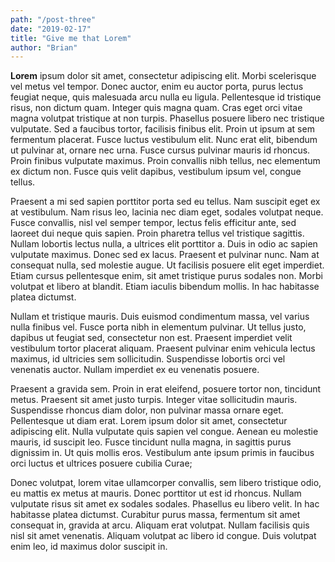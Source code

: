 ```yaml
---
path: "/post-three"
date: "2019-02-17"
title: "Give me that Lorem"
author: "Brian"
---
```


**Lorem** ipsum dolor sit amet, consectetur adipiscing elit. Morbi scelerisque vel metus vel tempor. Donec auctor, enim eu auctor porta, purus lectus feugiat neque, quis malesuada arcu nulla eu ligula. Pellentesque id tristique risus, non dictum quam. Integer quis magna quam. Cras eget orci vitae magna volutpat tristique at non turpis. Phasellus posuere libero nec tristique vulputate. Sed a faucibus tortor, facilisis finibus elit. Proin ut ipsum at sem fermentum placerat. Fusce luctus vestibulum elit. Nunc erat elit, bibendum ut pulvinar at, ornare nec urna. Fusce cursus pulvinar mauris id rhoncus. Proin finibus vulputate maximus. Proin convallis nibh tellus, nec elementum ex dictum non. Fusce quis velit dapibus, vestibulum ipsum vel, congue tellus.

Praesent a mi sed sapien porttitor porta sed eu tellus. Nam suscipit eget ex at vestibulum. Nam risus leo, lacinia nec diam eget, sodales volutpat neque. Fusce convallis, nisl vel semper tempor, lectus felis efficitur ante, sed laoreet dui neque quis sapien. Proin pharetra tellus vel tristique sagittis. Nullam lobortis lectus nulla, a ultrices elit porttitor a. Duis in odio ac sapien vulputate maximus. Donec sed ex lacus. Praesent et pulvinar nunc. Nam at consequat nulla, sed molestie augue. Ut facilisis posuere elit eget imperdiet. Etiam cursus pellentesque enim, sit amet tristique purus sodales non. Morbi volutpat et libero at blandit. Etiam iaculis bibendum mollis. In hac habitasse platea dictumst.

Nullam et tristique mauris. Duis euismod condimentum massa, vel varius nulla finibus vel. Fusce porta nibh in elementum pulvinar. Ut tellus justo, dapibus ut feugiat sed, consectetur non est. Praesent imperdiet velit vestibulum tortor placerat aliquam. Praesent pulvinar enim vehicula lectus maximus, id ultricies sem sollicitudin. Suspendisse lobortis orci vel venenatis auctor. Nullam imperdiet ex eu venenatis posuere.

Praesent a gravida sem. Proin in erat eleifend, posuere tortor non, tincidunt metus. Praesent sit amet justo turpis. Integer vitae sollicitudin mauris. Suspendisse rhoncus diam dolor, non pulvinar massa ornare eget. Pellentesque ut diam erat. Lorem ipsum dolor sit amet, consectetur adipiscing elit. Nulla vulputate quis sapien vel congue. Aenean eu molestie mauris, id suscipit leo. Fusce tincidunt nulla magna, in sagittis purus dignissim in. Ut quis mollis eros. Vestibulum ante ipsum primis in faucibus orci luctus et ultrices posuere cubilia Curae;

Donec volutpat, lorem vitae ullamcorper convallis, sem libero tristique odio, eu mattis ex metus at mauris. Donec porttitor ut est id rhoncus. Nullam vulputate risus sit amet ex sodales sodales. Phasellus eu libero velit. In hac habitasse platea dictumst. Curabitur purus massa, fermentum sit amet consequat in, gravida at arcu. Aliquam erat volutpat. Nullam facilisis quis nisl sit amet venenatis. Aliquam volutpat ac libero id congue. Duis volutpat enim leo, id maximus dolor suscipit in.